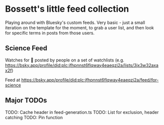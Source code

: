 # Bossett's little feed collection

Playing around with Bluesky's custom feeds. Very basic - just a small iteration on the template for the moment, to grab a user list, and then look for specific terms in posts from those users.

## Science Feed

Watches for 🧪 posted by people on a set of watchlists (e.g. https://bsky.app/profile/did:plc:jfhpnnst6flqway4eaeqzj2a/lists/3jx3w32axax2f)

Feed at https://bsky.app/profile/did:plc:jfhpnnst6flqway4eaeqzj2a/feed/for-science

## Major TODOs

TODO: Cache header in feed-generation.ts
TODO: List for exclusion, header catching
TODO: Pin function
